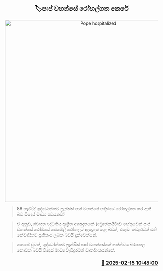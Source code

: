 <p align='center'><b><h2 align='center' title='Pope hospitalized'>🏷පාප් වහන්සේ රෝහල්ගත කෙරේ</h2></b></p>
<p align='center'><img src='https://helakuru.sgp1.cdn.digitaloceanspaces.com/esana/images/lib/pope-francis-archived.jpg' width='600' alt='Pope hospitalized'></p>

> 88 හැවිරිදි ශුද්ධෝත්තම ෆ්‍රැන්සිස් පාප් වහන්සේ හදිසියේ රෝහල්ගත කර ඇති බව විදෙස් මාධ්‍ය පවසනවා්‍.

> ඒ අනුව, ශ්වසන පද්ධතිය ආශ්‍රිත ආසාදනයක් (බ්‍රොන්කයිටිස්) හේතුවෙන් පාප් වහන්සේ රෝමයේ ජෙමෙලි රෝහලට ඇතුළත් කළ බවත්, එතුමා තවදුරටත් එහි නේවාසිකව ප්‍රතිකාර ලබන බවයි දැක්වෙන්නේ.‍

> කෙසේ වුවත්, ශුද්ධෝත්තම ෆ්‍රැන්සිස් පාප් වහන්සේගේ තත්ත්වය බරපතළ නොවන බවයි විදෙස් මාධ්‍ය වැඩිදුරටත් වාර්තා කරන්නේ.



<h3 align='right'><a href='https://www.helakuru.lk/esana/p/107480/'>📅 2025-02-15 10:45:00</a></h3>
